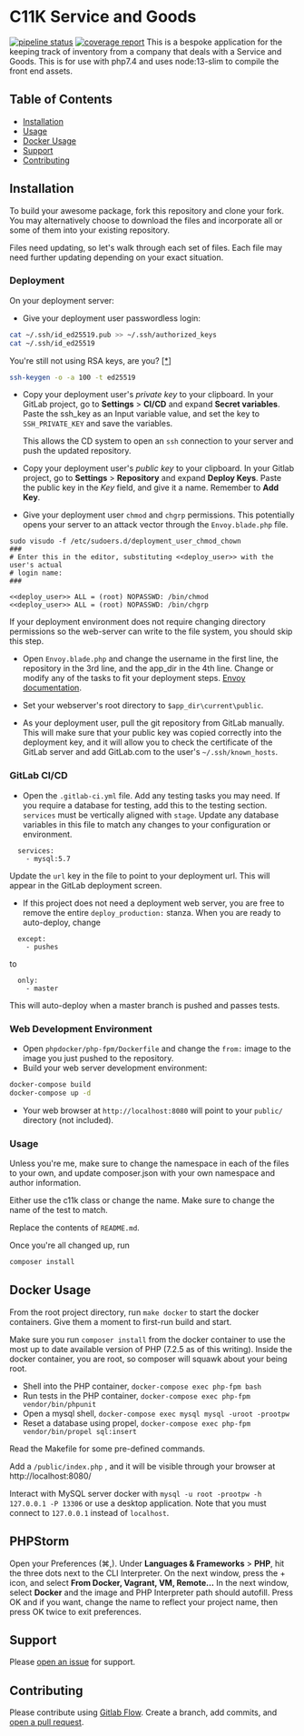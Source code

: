 # C11K Service and Goods

[![pipeline status](https://gitlab.com/c11k/serviceandgoods/badges/master/pipeline.svg)](https://gitlab.com/c11k/serviceandgoods/-/commits/master)
[![coverage report](https://gitlab.com/c11k/serviceandgoods/badges/master/coverage.svg)](https://gitlab.com/c11k/serviceandgoods/-/commits/master)
This is a bespoke application for the keeping track of inventory from a company that
deals with a Service and Goods. This is for use with php7.4 and uses node:13-slim
to compile the front end assets.

## Table of Contents

- [Installation](#installation)
- [Usage](#usage)
- [Docker Usage](#docker-usage)
- [Support](#support)
- [Contributing](#contributing)

## Installation
To build your awesome package, fork this repository and clone your fork. You may
alternatively choose to download the files and incorporate all or some of them
into your existing repository.

Files need updating, so let's walk through each set of files. Each file may need
further updating depending on your exact situation.

### Deployment
On your deployment server:
* Give your deployment user passwordless login:
```bash
cat ~/.ssh/id_ed25519.pub >> ~/.ssh/authorized_keys
cat ~/.ssh/id_ed25519
```
You're still not using RSA keys, are you?
[[*]](https://blog.g3rt.nl/upgrade-your-ssh-keys.html)
```bash
ssh-keygen -o -a 100 -t ed25519
```

* Copy your deployment user's *private key* to your clipboard. In your GitLab
project, go to **Settings** > **CI/CD** and expand **Secret variables**. Paste
the ssh_key as an Input variable value, and set the key to `SSH_PRIVATE_KEY` and
save the variables.

  This allows the CD system to open an `ssh` connection to your server and push
  the updated repository.
  
* Copy your deployment user's *public key* to your clipboard. In your Gitlab
project, go to **Settings** > **Repository** and expand **Deploy Keys**. Paste
the public key in the *Key* field, and give it a name. Remember to **Add Key**.

* Give your deployment user `chmod` and `chgrp` permissions. This potentially
opens your server to an attack vector through the `Envoy.blade.php` file.
```
sudo visudo -f /etc/sudoers.d/deployment_user_chmod_chown
###
# Enter this in the editor, substituting <<deploy_user>> with the user's actual
# login name:
###

<<deploy_user>> ALL = (root) NOPASSWD: /bin/chmod
<<deploy_user>> ALL = (root) NOPASSWD: /bin/chgrp

```
If your deployment environment does not require changing directory permissions so
the web-server can write to the file system, you should skip this step.

* Open `Envoy.blade.php` and change the username in the first line, the repository
in the 3rd line, and the app_dir in the 4th line. Change or modify any of the
tasks to fit your deployment steps.
[Envoy documentation](https://laravel.com/docs/5.6/envoy#writing-tasks). 

* Set your webserver's root directory to `$app_dir\current\public`.
* As your deployment user, pull the git repository from GitLab manually. This
will make sure that your public key was copied correctly into the deployment key,
and it will allow you to check the certificate of the GitLab server and add
GitLab.com to the user's `~/.ssh/known_hosts`.


### GitLab CI/CD
+ Open the `.gitlab-ci.yml` file. Add any testing tasks you may need. If you
require a database for testing, add this to the testing section. `services`
must be vertically aligned with `stage`. Update any database variables in this
file to match any changes to your configuration or environment.
```
  services:
    - mysql:5.7
```
Update the `url` key in the file to point to your deployment url. This will
appear in the GitLab deployment screen.
+ If this project does not need a deployment web server, you are free to remove
the entire `deploy_production:` stanza. When you are ready to auto-deploy,
change
```
  except:
    - pushes
```
to
```
  only:
    - master
```
This will auto-deploy when a master branch is pushed and passes tests.

### Web Development Environment
+ Open `phpdocker/php-fpm/Dockerfile` and change the `from:` image to the image
you just pushed to the repository.
+ Build your web server development environment:
```bash
docker-compose build
docker-compose up -d
```
+ Your web browser at `http://localhost:8080` will point to your `public/`
directory (not included).

### Usage
Unless you're me, make sure to change the namespace in each of the files to your
own, and update composer.json with your own namespace and author information.

Either use the c11k class or change the name. Make sure to change the name of
the test to match.

Replace the contents of `README.md`.

Once you're all changed up, run

```bash
composer install
```
## Docker Usage

From the root project directory, run `make docker` to start the docker
containers. Give them a moment to first-run build and start.

Make sure you run `composer install` from the docker container to use the most
up to date available version of PHP (7.2.5 as of this writing). Inside the
docker container, you are root, so composer will squawk about your being root. 

* Shell into the PHP container, `docker-compose exec php-fpm bash`
* Run tests in the PHP container, `docker-compose exec php-fpm vendor/bin/phpunit`
* Open a mysql shell, `docker-compose exec mysql mysql -uroot -prootpw`
* Reset a database using propel, `docker-compose exec php-fpm vendor/bin/propel sql:insert`

Read the Makefile for some pre-defined commands.

Add a `/public/index.php` , and it will be visible through your browser at
http://localhost:8080/

Interact with MySQL server docker with
`mysql -u root -prootpw -h 127.0.0.1 -P 13306` or use a desktop application. 
Note that you must connect to `127.0.0.1` instead of `localhost`.

## PHPStorm
Open your Preferences (⌘,). Under **Languages & Frameworks** > **PHP**, hit the
three dots next to the CLI Interpreter. On the next window, press the + icon,
and select **From Docker, Vagrant, VM, Remote&hellip;** In the next window,
select **Docker** and the image and PHP Interpreter path should autofill.
Press OK and if you want, change the name to reflect your project name, then
press OK twice to exit preferences.

## Support

Please [open an issue](https://gitlab.com/c11k/c11k/issues/new) for support.

## Contributing

Please contribute using
[Gitlab Flow](https://docs.gitlab.com/ee/workflow/gitlab_flow.html). Create a
branch, add commits, and
[open a pull request](https://gitlab.com/c11k/c11k/merge_requests/new).
